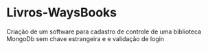 # Livros-WaysBooks
Criação de um software para cadastro de controle de uma biblioteca 
MongoDb sem chave estrangeira e e validação de login
